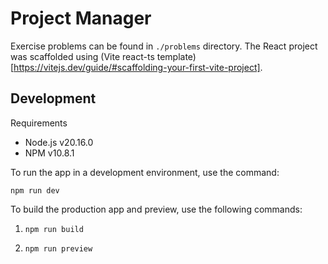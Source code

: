 # Project Manager

Exercise problems can be found in ```./problems``` directory. The React project was scaffolded using (Vite react-ts template)[https://vitejs.dev/guide/#scaffolding-your-first-vite-project].

## Development

Requirements
- Node.js v20.16.0
- NPM v10.8.1

To run the app in a development environment, use the command:

```npm run dev```

To build the production app and preview, use the following commands:

1. ```npm run build```

2. ```npm run preview```